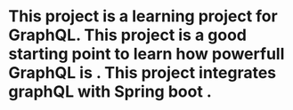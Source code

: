 # This project is a learning project for GraphQL. This project is a good starting point to learn how powerfull GraphQL is . This project integrates graphQL with Spring boot .
